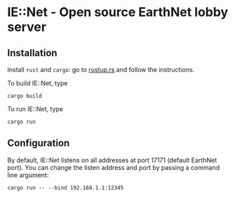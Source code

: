# IE::Net - Open source EarthNet lobby server

## Installation

Install `rust` and `cargo`: go to [rustup.rs](https://rustup.rs) and follow the instructions.

To build IE::Net, type
```
cargo build
```

To run IE::Net, type
```
cargo run
```

## Configuration

By default, IE::Net listens on all addresses at port 17171 (default EarthNet port).
You can change the listen address and port by passing a command line argument:
```
cargo run -- --bind 192.168.1.1:12345
```
